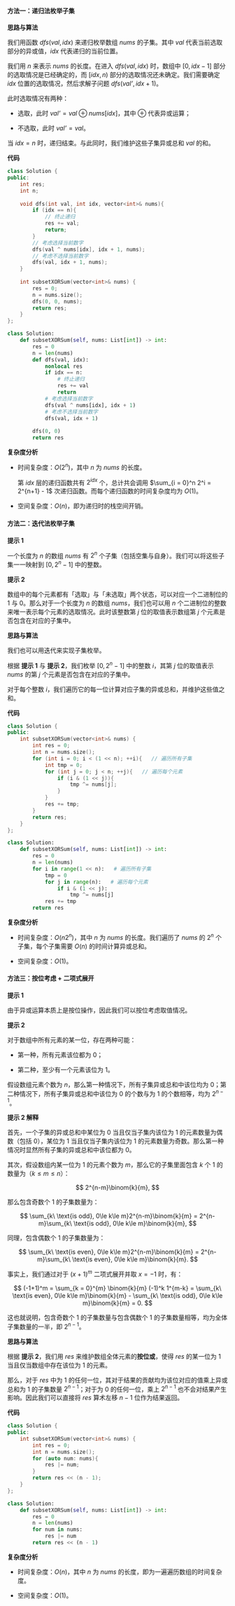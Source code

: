 #### 方法一：递归法枚举子集

**思路与算法**

我们用函数 $\textit{dfs}(\textit{val}, \textit{idx})$ 来递归枚举数组 $\textit{nums}$ 的子集。其中 $\textit{val}$ 代表当前选取部分的异或值，$\textit{idx}$ 代表递归的当前位置。

我们用 $n$ 来表示 $\textit{nums}$ 的长度。在进入 $\textit{dfs}(\textit{val}, \textit{idx})$ 时，数组中 $[0,\textit{idx} - 1]$ 部分的选取情况是已经确定的，而 $[\textit{idx}, n)$ 部分的选取情况还未确定。我们需要确定 $\textit{idx}$ 位置的选取情况，然后求解子问题 $\textit{dfs}(\textit{val'}, \textit{idx} + 1)$。

此时选取情况有两种：

- 选取，此时 $\textit{val'} = \textit{val} \oplus \textit{nums}[\textit{idx}]$，其中 $\oplus$ 代表异或运算；

- 不选取，此时 $\textit{val'} = \textit{val}$。

当 $\textit{idx} = n$ 时，递归结束。与此同时，我们维护这些子集异或总和 $\textit{val}$ 的和。

**代码**

```C++ [sol1-C++]
class Solution {
public:
    int res;
    int n;
    
    void dfs(int val, int idx, vector<int>& nums){
        if (idx == n){
            // 终止递归
            res += val;
            return;
        }
        // 考虑选择当前数字
        dfs(val ^ nums[idx], idx + 1, nums);
        // 考虑不选择当前数字
        dfs(val, idx + 1, nums);
    }
    
    int subsetXORSum(vector<int>& nums) {
        res = 0;
        n = nums.size();
        dfs(0, 0, nums);
        return res;
    }
};
```

```Python [sol1-Python3]
class Solution:
    def subsetXORSum(self, nums: List[int]) -> int:
        res = 0
        n = len(nums)
        def dfs(val, idx):
            nonlocal res
            if idx == n:
                # 终止递归
                res += val
                return
            # 考虑选择当前数字
            dfs(val ^ nums[idx], idx + 1)
            # 考虑不选择当前数字
            dfs(val, idx + 1)
        
        dfs(0, 0)
        return res
```

**复杂度分析**

- 时间复杂度：$O(2^n)$，其中 $n$ 为 $\textit{nums}$ 的长度。

    第 $\textit{idx}$ 层的递归函数共有 $2^\textit{idx}$ 个，总计共会调用 $\sum_{i = 0}^n 2^i = 2^{n+1} - 1$ 次递归函数。而每个递归函数的时间复杂度均为 $O(1)$。

- 空间复杂度：$O(n)$，即为递归时的栈空间开销。

#### 方法二：迭代法枚举子集

**提示 $1$**

一个长度为 $n$ 的数组 $\textit{nums}$ 有 $2^n$ 个子集（包括空集与自身）。我们可以将这些子集一一映射到 $[0, 2^n-1]$ 中的整数。

**提示 $2$**

数组中的每个元素都有「选取」与「未选取」两个状态，可以对应一个二进制位的 $1$ 与 $0$。那么对于一个长度为 $n$ 的数组 $\textit{nums}$，我们也可以用 $n$ 个二进制位的整数来唯一表示每个元素的选取情况。此时该整数第 $j$ 位的取值表示数组第 $j$ 个元素是否包含在对应的子集中。

**思路与算法**

我们也可以用迭代来实现子集枚举。

根据 **提示 $1$** 与 **提示 $2$**，我们枚举 $[0, 2^n-1]$ 中的整数 $i$，其第 $j$ 位的取值表示 $\textit{nums}$ 的第 $j$ 个元素是否包含在对应的子集中。

对于每个整数 $i$，我们遍历它的每一位计算对应子集的异或总和，并维护这些值之和。


**代码**

```C++ [sol2-C++]
class Solution {
public:
    int subsetXORSum(vector<int>& nums) {
        int res = 0;
        int n = nums.size();
        for (int i = 0; i < (1 << n); ++i){   // 遍历所有子集
            int tmp = 0;
            for (int j = 0; j < n; ++j){   // 遍历每个元素
                if (i & (1 << j)){
                    tmp ^= nums[j];
                }
            }
            res += tmp;
        }
        return res;
    }
};
```

```Python [sol2-Python3]
class Solution:
    def subsetXORSum(self, nums: List[int]) -> int:
        res = 0
        n = len(nums)
        for i in range(1 << n):   # 遍历所有子集
            tmp = 0
            for j in range(n):   # 遍历每个元素
                if i & (1 << j):
                    tmp ^= nums[j]
            res += tmp
        return res
```

**复杂度分析**

- 时间复杂度：$O(n2^n)$，其中 $n$ 为 $\textit{nums}$ 的长度。我们遍历了 $\textit{nums}$ 的 $2^n$ 个子集，每个子集需要 $O(n)$ 的时间计算异或总和。

- 空间复杂度：$O(1)$。


#### 方法三：按位考虑 + 二项式展开

**提示 $1$**

由于异或运算本质上是按位操作，因此我们可以按位考虑取值情况。

**提示 $2$**

对于数组中所有元素的某一位，存在两种可能：

- 第一种，所有元素该位都为 $0$；

- 第二种，至少有一个元素该位为 $1$。

假设数组元素个数为 $n$，那么第一种情况下，所有子集异或总和中该位均为 $0$；第二种情况下，所有子集异或总和中该位为 $0$ 的个数与为 $1$ 的个数相等，均为 $2^{n-1}$。

**提示 $2$ 解释**

首先，一个子集的异或总和中某位为 $0$ 当且仅当子集内该位为 $1$ 的元素数量为偶数（包括 $0$），某位为 $1$ 当且仅当子集内该位为 $1$ 的元素数量为奇数。那么第一种情况时显然所有子集的异或总和中该位都为 $0$。

其次，假设数组内某一位为 $1$ 的元素个数为 $m$，那么它的子集里面包含 $k$ 个 $1$ 的数量为（$k \le m \le n$）：

$$
2^{n-m}\binom{k}{m},
$$

那么包含奇数个 $1$ 的子集数量为：

$$
\sum_{k\ \text{is odd}, 0\le k\le m}2^{n-m}\binom{k}{m} = 2^{n-m}\sum_{k\ \text{is odd}, 0\le k\le m}\binom{k}{m},
$$

同理，包含偶数个 $1$ 的子集数量为：

$$
\sum_{k\ \text{is even}, 0\le k\le m}2^{n-m}\binom{k}{m} = 2^{n-m}\sum_{k\ \text{is even}, 0\le k\le m}\binom{k}{m}.
$$

事实上，我们通过对于 $(x + 1)^m$ 二项式展开并取 $x = -1$ 时，有：

$$
(-1+1)^m = \sum_{k = 0}^{m} \binom{k}{m} (-1)^k 1^{m-k} = \sum_{k\ \text{is even}, 0\le k\le m}\binom{k}{m} - \sum_{k\ \text{is odd}, 0\le k\le m}\binom{k}{m} = 0.
$$

这也就说明，包含奇数个 $1$ 的子集数量与包含偶数个 $1$ 的子集数量相等，均为全体子集数量的一半，即 $2^{n-1}$。

**思路与算法**

根据 **提示 $2$**，我们用 $\textit{res}$ 来维护数组全体元素的**按位或**，使得 $\textit{res}$ 的某一位为 $1$ 当且仅当数组中存在该位为 $1$ 的元素。

那么，对于 $\textit{res}$ 中为 $1$ 的任何一位，其对于结果的贡献均为该位对应的值乘上异或总和为 $1$ 的子集数量 $2^{n-1}$；对于为 $0$ 的任何一位，乘上 $2^{n-1}$ 也不会对结果产生影响。因此我们可以直接将 $\textit{res}$ 算术左移 $n - 1$ 位作为结果返回。

**代码**

```C++ [sol3-C++]
class Solution {
public:
    int subsetXORSum(vector<int>& nums) {
        int res = 0;
        int n = nums.size();
        for (auto num: nums){
            res |= num;
        }
        return res << (n - 1);
    }
};
```

```Python [sol3-Python3]
class Solution:
    def subsetXORSum(self, nums: List[int]) -> int:
        res = 0
        n = len(nums)
        for num in nums:
            res |= num
        return res << (n - 1)
```

**复杂度分析**

- 时间复杂度：$O(n)$，其中 $n$ 为 $\textit{nums}$ 的长度，即为一遍遍历数组的时间复杂度。

- 空间复杂度：$O(1)$。